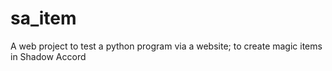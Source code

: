 # sa_item
A web project to test a python program via a website; to create magic items in Shadow Accord
